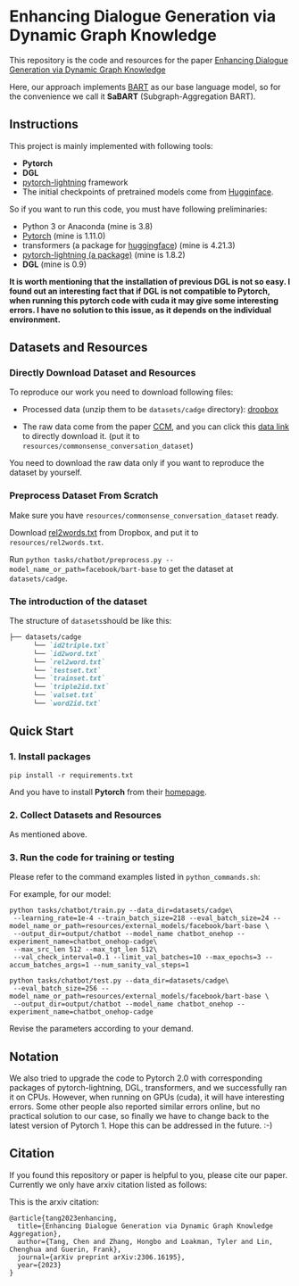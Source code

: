 # Enhancing Dialogue Generation via Dynamic Graph Knowledge
This repository is the code and resources for the paper [Enhancing Dialogue Generation via Dynamic Graph Knowledge]() 

Here, our approach implements [BART](https://arxiv.org/abs/1910.13461) as our base language model, so for the convenience we call it **SaBART** (Subgraph-Aggregation BART).

## Instructions

This project is mainly implemented with following tools:
- **Pytorch** 
- **DGL** 
- [pytorch-lightning](https://www.pytorchlightning.ai/) framework
- The initial checkpoints of pretrained models come from [Hugginface](https://huggingface.co).

So if you want to run this code, you must have following preliminaries:
- Python 3 or Anaconda (mine is 3.8)
- [Pytorch](https://pytorch.org/) (mine is 1.11.0)
- transformers (a package for [huggingface](https://huggingface.co/facebook/bart-base)) (mine is 4.21.3)
- [pytorch-lightning (a package)](https://www.pytorchlightning.ai/) (mine is 1.8.2)
- **DGL** (mine is 0.9) 

**It is worth mentioning that the installation of previous DGL is not so easy. I found out an interesting fact that if DGL is not compatible to Pytorch, when running this pytorch code with cuda it may give some interesting errors. I have no solution to this issue, as it depends on the individual environment.**

## Datasets and Resources

### Directly Download Dataset and Resources
To reproduce our work you need to download following files:

- Processed data (unzip them to be `datasets/cadge` directory): [dropbox](https://www.dropbox.com/s/ydtdqef2344p9m0/cadge.zip?dl=0)

- The raw data come from the paper [CCM](https://github.com/thu-coai/ccm), and you can click this [data link](https://cloud.tsinghua.edu.cn/f/d367736aaec64d399b1b/?dl=1) to directly download it.  (put it to `resources/commonsense_conversation_dataset`)

You need to download the raw data only if you want to reproduce the dataset by yourself.

### Preprocess Dataset From Scratch

Make sure you have `resources/commonsense_conversation_dataset` ready.

Download [rel2words.txt](https://www.dropbox.com/s/0wetcr2o1wa7z5f/rel2words.txt?dl=0) from Dropbox, and put it to `resources/rel2words.txt`.

Run `python tasks/chatbot/preprocess.py --model_name_or_path=facebook/bart-base` to get the dataset at `datasets/cadge`.

### The introduction of the dataset
The structure of `datasets`should be like this:
```markdown
├── datasets/cadge
      └── `id2triple.txt`    
      └── `id2word.txt`     
      └── `rel2word.txt` 
      └── `testset.txt` 
      └── `trainset.txt` 
      └── `triple2id.txt`
      └── `valset.txt`
      └── `word2id.txt`
```

## Quick Start

### 1. Install packages
```shell
pip install -r requirements.txt
```
And you have to install **Pytorch** from their [homepage](https://pytorch.org/get-started/locally/).

### 2. Collect Datasets and Resources

As mentioned above.

### 3. Run the code for training or testing

Please refer to the command examples listed in `python_commands.sh`:

For example, for our model:
```shell
python tasks/chatbot/train.py --data_dir=datasets/cadge\
 --learning_rate=1e-4 --train_batch_size=218 --eval_batch_size=24 --model_name_or_path=resources/external_models/facebook/bart-base \
 --output_dir=output/chatbot --model_name chatbot_onehop --experiment_name=chatbot_onehop-cadge\
 --max_src_len 512 --max_tgt_len 512\
 --val_check_interval=0.1 --limit_val_batches=10 --max_epochs=3 --accum_batches_args=1 --num_sanity_val_steps=1
```

```shell
python tasks/chatbot/test.py --data_dir=datasets/cadge\
 --eval_batch_size=256 --model_name_or_path=resources/external_models/facebook/bart-base \
 --output_dir=output/chatbot --model_name chatbot_onehop --experiment_name=chatbot_onehop-cadge
```

Revise the parameters according to your demand.

## Notation
We also tried to upgrade the code to Pytorch 2.0 with corresponding packages of
pytorch-lightning, DGL, transformers, and we successfully ran it on CPUs.
However, when running on GPUs (cuda), it will have interesting errors. 
Some other people also reported similar errors online, but no practical 
solution to our case, so finally we have to change back to the latest 
version of Pytorch 1. Hope this can be addressed in the future. :-)


## Citation
If you found this repository or paper is helpful to you, please cite our paper. 
Currently we only have arxiv citation listed as follows:

This is the arxiv citation:
```angular2
@article{tang2023enhancing,
  title={Enhancing Dialogue Generation via Dynamic Graph Knowledge Aggregation},
  author={Tang, Chen and Zhang, Hongbo and Loakman, Tyler and Lin, Chenghua and Guerin, Frank},
  journal={arXiv preprint arXiv:2306.16195},
  year={2023}
}
```



